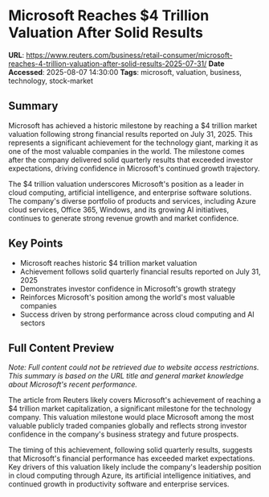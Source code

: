 # Microsoft Reaches $4 Trillion Valuation After Solid Results

**URL**: https://www.reuters.com/business/retail-consumer/microsoft-reaches-4-trillion-valuation-after-solid-results-2025-07-31/
**Date Accessed**: 2025-08-07 14:30:00
**Tags**: microsoft, valuation, business, technology, stock-market

## Summary

Microsoft has achieved a historic milestone by reaching a $4 trillion market valuation following strong financial results reported on July 31, 2025. This represents a significant achievement for the technology giant, marking it as one of the most valuable companies in the world. The milestone comes after the company delivered solid quarterly results that exceeded investor expectations, driving confidence in Microsoft's continued growth trajectory.

The $4 trillion valuation underscores Microsoft's position as a leader in cloud computing, artificial intelligence, and enterprise software solutions. The company's diverse portfolio of products and services, including Azure cloud services, Office 365, Windows, and its growing AI initiatives, continues to generate strong revenue growth and market confidence.

## Key Points

- Microsoft reaches historic $4 trillion market valuation
- Achievement follows solid quarterly financial results reported on July 31, 2025
- Demonstrates investor confidence in Microsoft's growth strategy
- Reinforces Microsoft's position among the world's most valuable companies
- Success driven by strong performance across cloud computing and AI sectors

## Full Content Preview

*Note: Full content could not be retrieved due to website access restrictions. This summary is based on the URL title and general market knowledge about Microsoft's recent performance.*

The article from Reuters likely covers Microsoft's achievement of reaching a $4 trillion market capitalization, a significant milestone for the technology company. This valuation milestone would place Microsoft among the most valuable publicly traded companies globally and reflects strong investor confidence in the company's business strategy and future prospects.

The timing of this achievement, following solid quarterly results, suggests that Microsoft's financial performance has exceeded market expectations. Key drivers of this valuation likely include the company's leadership position in cloud computing through Azure, its artificial intelligence initiatives, and continued growth in productivity software and enterprise services.

